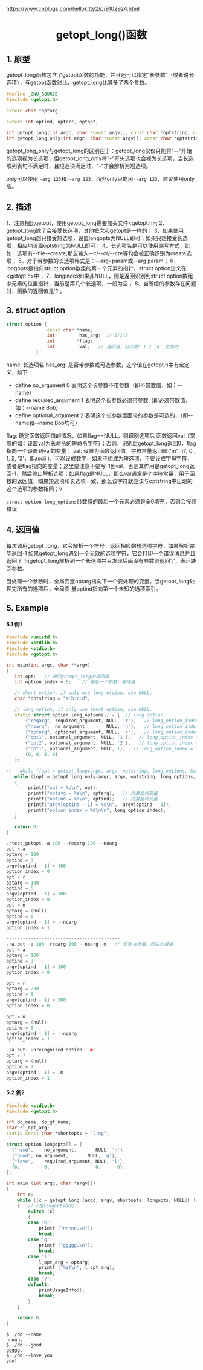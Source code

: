 


https://www.cnblogs.com/hellokitty2/p/9102924.html



<h1 align="center">getopt_long()函数</h1>



## 1. 原型

getopt_long函数包含了getopt函数的功能，并且还可以指定“长参数”（或者说长选项），与getopt函数对比，getopt_long比其多了两个参数。

```c++
#define _GNU_SOURCE
#include <getopt.h>
 
extern char *optarg;

extern int optind, opterr, optopt;
 
int getopt_long(int argc, char *const argv[], const char *optstring, const struct option *longopts, int *longindex);
int getopt_long_only(int argc, char *const argv[], const char *optstring, const struct option *longopts, int *longindex);
```







getopt_long_only与getopt_long的区别在于：getopt_long仅仅只能将"--"开始的选项视为长选项，但getopt_long_only将"-"开头选项也会视为长选项，当长选项列表均不满足时，且短选项满足时，"-"才会解析为短选项。

only可以使用 `-arg 123`和`--arg 123`，而非only只能用`--arg 123`，建议使用only版。



## 2. 描述

1、注意相比getopt，使用getopt_long需要加头文件<getopt.h>;
2、getopt_long除了会接受长选项，其他概念和getopt是一样的；
3、如果使用getopt_long想只接受短选项，设置longopts为NULL即可；如果只想接受长选项，相应地设置optstring为NULL即可；
4、长选项名是可以使用缩写方式，比如：选项有--file\--create,那么输入--c/--cr/--cre等均会被正确识别为create选项；
5、对于带参数的长选项格式是：--arg=param或--arg param；
6、longopts是指向struct option数组的第一个元素的指针，struct option定义在<getopt.h>中；
7、longindex如果非NULL，则是返回识别到struct option数组中元素的位置指针，当前是第几个长选项，一般为空；
8、当所给的参数存在问题时，函数的返回值是'?'。



## 3. struct option

```c++
struct option {
               const char *name;      
               int         has_arg;  // 0/1/2
               int        *flag;
               int         val;   // 返回值，可以是0 1 2 'a' 之类的
           };
```



name: 长选项名
has_arg: 是否带参数或可选参数，这个值在getopt.h中有宏定义，如下：

- define no_argument        0                表明这个长参数不带参数（即不带数值，如：--name）
- define required_argument  1           表明这个长参数必须带参数（即必须带数值，如：--name Bob）
- define optional_argument  2            表明这个长参数后面带的参数是可选的，（即--name和--name Bob均可）

flag: 确定函数返回值的情况，如果flag==NULL，则识别选项后 函数返回val（常用的如：设置val为长命令的短命令字符）；否则，识别后getopt_long返回0，flag指向一个设置到val的变量；
val: 设置为函数返回值，字符常量返回值('m', 'n', 0 , 1, 2, '2'，即ascii )，可以设成数字，如果不想成为短选项，不要设成字母字符，或者是flag指向的变量；这里要注意不要写-1到val，否则其作用是getopt_long返回-1，然后停止解析选项；如果flag是NULL，那么val通常是个字符常量，用于函数的返回值，如果短选项和长选项一致，那么该字符就应该与optstring中出现的这个选项的参数相同；v



`struct option long_options[]`数组的最后一个元素必须是全0填充，否则会报段错误                                                                                                                                                                                                                                                                                                                                                                                   



## 4. 返回值

每次调用getopt_long，它会解析一个符号，返回相应的短选项字符，如果解析完毕返回-1
如果getopt_long遇到一个无效的选项字符，它会打印一个错误消息并且返回'?'
当getopt_long解析到一个长选项并且发现后面没有参数则返回':'，表示缺乏参数。

当处理一个参数时，全局变量optarg指向下一个要处理的变量。当getopt_long处理完所有的选项后，全局变
量optind指向第一个未知的选项索引。



## 5. Example

#### 5.1 例1

```c++
#include <unistd.h>
#include <stdlib.h>
#include <stdio.h>
#include <getopt.h>

int main(int argc, char **argv)
{
   int opt;   // 带回getopt_long的返回值
   int option_index = 0;    // 最后一个参数，获得值

   // short option, if only use long otpion, use NULL.
   char *optstring = "a:b:c:d";

   // long option, if only use short option, use NULL.
   static struct option long_options[] = {  // long option
       {"reqarg", required_argument, NULL, 'r'},   // long_option_index = 0  
       {"noarg",  no_argument,       NULL, 'n'},   // long_option_index = 1
       {"optarg", optional_argument, NULL, 'o'},   // long_option_index = 2
       {"opt1", optional_argument, NULL, '1'},   // long_option_index = 2
       {"opt2", optional_argument, NULL, '2'},   // long_option_index = 2
       {"opt1", optional_argument, NULL, 1},   // long_option_index = 2
       {0, 0, 0, 0}
   };

//   while ((opt = getopt_long(argc, argv, optstring, long_options, &option_index)) != -1)
   while ((opt = getopt_long_only(argc, argv, optstring, long_options, &long_option_index)) != -1)
   {
        printf("opt = %c\n", opt);
        printf("optarg = %s\n", optarg);   // 内置全局变量
        printf("optind = %d\n", optind);   // 内置全局变量
        printf("argv[optind - 1] = %s\n",  argv[optind - 1]);
        printf("option_index = %d\n\n", long_option_index);
   }

   return 0;
}
```





```c++
./test_getopt -a 100 --reqarg 100 --noarg
opt = a
optarg = 100
optind = 3
argv[optind - 1] = 100
option_index = 0
opt = r
optarg = 100
optind = 5
argv[optind - 1] = 100
option_index = 0
opt = n
optarg = (null)
optind = 6
argv[optind - 1] = --noarg
option_index = 1

------------------------------------------
./a.out -a 100 -reqarg 200 --noarg -m   // 没有-m参数，所以会报错
opt = a
optarg = 100
optind = 3
argv[optind - 1] = 100
option_index = 0

opt = r
optarg = 200
optind = 5
argv[optind - 1] = 200
option_index = 0

opt = n
optarg = (null)
optind = 6
argv[optind - 1] = --noarg
option_index = 1

./a.out: unrecognized option '-m'
opt = ?
optarg = (null)
optind = 7
argv[optind - 1] = -m
option_index = 1

```







#### 5.2 例2

```c++
#include <stdio.h>
#include <getopt.h>

int do_name, do_gf_name;
char *l_opt_arg;
static const char *shortopts = "l:ng";

struct option longopts[] = {
  {"name",    no_argument,       NULL, 'n'},
  {"good", no_argument,       NULL, 'g'},
  {"love",    required_argument, NULL, 'l'},
  {0,         0,                 0,      0},
};

int main (int argc, char *argv[])
{
    int c;
    while ((c = getopt_long (argc, argv, shortopts, longopts, NULL)) != -1)
    {   // c是longopts中的
        switch (c)
        {
        case 'n':
            printf ("nnnnn.\n");
            break;
        case 'g':
            printf ("ggggg.\n");
            break;
        case 'l':
            l_opt_arg = optarg;
            printf ("%s!\n", l_opt_arg);
            break;
        case '?':
        default:
            printUsageInfo(); 
            break;      
        }
    }

    return 0;
}
```



```shell
$ ./dd --name
nnnnn.
$ ./dd --good
ggggg.
$ ./dd --love you
you!
```




